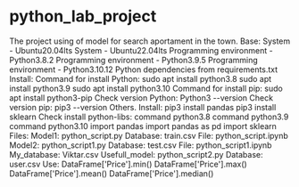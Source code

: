 # python_lab_project
The project using of model for search aportament in the town.
Base:
System - Ubuntu20.04lts
System - Ubuntu22.04lts
Programming environment - Python3.8.2
Programming environment - Python3.9.5
Programming environment - Python3.10.12
Python dependencies from requirements.txt
Install:
Command for install Python:
sudo apt install python3.8
sudo apt install python3.9
sudo apt install python3.10
Command for install pip:
sudo apt install python3-pip
Check version Python:
Python3 --version
Check version pip:
pip3 --version
Others.
Install:
pip3 install pandas
pip3 install sklearn
Check install python-libs:
command python3.8
command python3.9
command python3.10
import pandas
import pandas as pd
import sklearn
Files:
Model1:
python_script.py
Database:
train.csv
File:
python_script.ipynb
Model2:
python_script1.py
Database:
test.csv
File:
python_script1.ipynb
My_database:
Viktar.csv
Usefull_model:
python_script2.py
Database:
user.csv
Use:
DataFrame['Price'].min()
DataFrame['Price'].max()
DataFrame['Price'].mean()
DataFrame['Price'].median()

